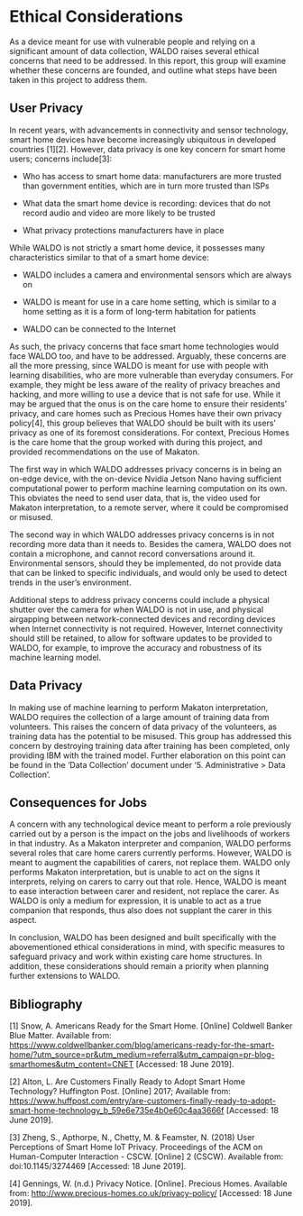 # Ethical Considerations

As a device meant for use with vulnerable people and relying on a significant amount of data collection, WALDO raises several ethical concerns that need to be addressed. In this report, this group will examine whether these concerns are founded, and outline what steps have been taken in this project to address them.

  
## User Privacy

In recent years, with advancements in connectivity and sensor technology, smart home devices have become increasingly ubiquitous in developed countries [1][2]. However, data privacy is one key concern for smart home users; concerns include[3]:

  

-   Who has access to smart home data: manufacturers are more trusted than government entities, which are in turn more trusted than ISPs
    
-   What data the smart home device is recording: devices that do not record audio and video are more likely to be trusted
    
-   What privacy protections manufacturers have in place
    

  

While WALDO is not strictly a smart home device, it possesses many characteristics similar to that of a smart home device:

  

-   WALDO includes a camera and environmental sensors which are always on
    
-   WALDO is meant for use in a care home setting, which is similar to a home setting as it is a form of long-term habitation for patients
    
-   WALDO can be connected to the Internet
    

  

As such, the privacy concerns that face smart home technologies would face WALDO too, and have to be addressed. Arguably, these concerns are all the more pressing, since WALDO is meant for use with people with learning disabilities, who are more vulnerable than everyday consumers. For example, they might be less aware of the reality of privacy breaches and hacking, and more willing to use a device that is not safe for use. While it may be argued that the onus is on the care home to ensure their residents’ privacy, and care homes such as Precious Homes have their own privacy policy[4], this group believes that WALDO should be built with its users’ privacy as one of its foremost considerations. For context, Precious Homes is the care home that the group worked with during this project, and provided recommendations on the use of Makaton.

  
The first way in which WALDO addresses privacy concerns is in being an on-edge device, with the on-device Nvidia Jetson Nano having sufficient computational power to perform machine learning computation on its own. This obviates the need to send user data, that is, the video used for Makaton interpretation, to a remote server, where it could be compromised or misused.

  

The second way in which WALDO addresses privacy concerns is in not recording more data than it needs to. Besides the camera, WALDO does not contain a microphone, and cannot record conversations around it. Environmental sensors, should they be implemented, do not provide data that can be linked to specific individuals, and would only be used to detect trends in the user’s environment.

  

Additional steps to address privacy concerns could include a physical shutter over the camera for when WALDO is not in use, and physical airgapping between network-connected devices and recording devices when Internet connectivity is not required. However, Internet connectivity should still be retained, to allow for software updates to be provided to WALDO, for example, to improve the accuracy and robustness of its machine learning model.

  

## Data Privacy

  

In making use of machine learning to perform Makaton interpretation, WALDO requires the collection of a large amount of training data from volunteers. This raises the concern of data privacy of the volunteers, as training data has the potential to be misused. This group has addressed this concern by destroying training data after training has been completed, only providing IBM with the trained model. Further elaboration on this point can be found in the ‘Data Collection’ document under ‘5. Administrative > Data Collection’.

  

## Consequences for Jobs

  

A concern with any technological device meant to perform a role previously carried out by a person is the impact on the jobs and livelihoods of workers in that industry. As a Makaton interpreter and companion, WALDO performs several roles that care home carers currently performs. However, WALDO is meant to augment the capabilities of carers, not replace them. WALDO only performs Makaton interpretation, but is unable to act on the signs it interprets, relying on carers to carry out that role. Hence, WALDO is meant to ease interaction between carer and resident, not replace the carer. As WALDO is only a medium for expression, it is unable to act as a true companion that responds, thus also does not supplant the carer in this aspect.

  

In conclusion, WALDO has been designed and built specifically with the abovementioned ethical considerations in mind, with specific measures to safeguard privacy and work within existing care home structures. In addition, these considerations should remain a priority when planning further extensions to WALDO.

## Bibliography

  

[1] Snow, A. Americans Ready for the Smart Home. [Online] Coldwell Banker Blue Matter. Available from: https://www.coldwellbanker.com/blog/americans-ready-for-the-smart-home/?utm_source=pr&utm_medium=referral&utm_campaign=pr-blog-smarthomes&utm_content=CNET [Accessed: 18 June 2019].

  

[2] Alton, L. Are Customers Finally Ready to Adopt Smart Home Technology? Huffington Post. [Online] 2017; Available from: https://www.huffpost.com/entry/are-customers-finally-ready-to-adopt-smart-home-technology_b_59e6e735e4b0e60c4aa3666f [Accessed: 18 June 2019].

  

[3] Zheng, S., Apthorpe, N., Chetty, M. & Feamster, N. (2018) User Perceptions of Smart Home IoT Privacy. Proceedings of the ACM on Human-Computer Interaction - CSCW. [Online] 2 (CSCW). Available from: doi:10.1145/3274469 [Accessed: 18 June 2019].

  

[4] Gennings, W. (n.d.) Privacy Notice. [Online]. Precious Homes. Available from: http://www.precious-homes.co.uk/privacy-policy/ [Accessed: 18 June 2019].